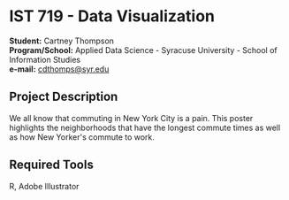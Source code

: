 # IST 719 - Data Visualization
**Student:** Cartney Thompson <br />
**Program/School:** Applied Data Science - Syracuse University - School of Information Studies <br />
**e-mail:** cdthomps@syr.edu

## Project Description
We all know that commuting in New York City is a pain. This poster highlights the neighborhoods that have the longest commute times as well as how New Yorker's commute to work.

## Required Tools
R, Adobe Illustrator
